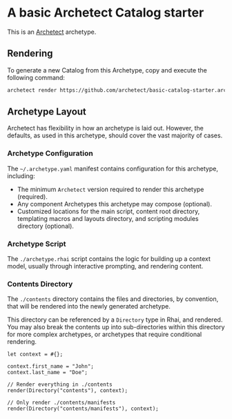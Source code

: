 # A basic Archetect Catalog starter

This is an [Archetect](https://archetect.github.io/) archetype.

## Rendering

To generate a new Catalog from this Archetype, copy and execute the following command:

```sh
archetect render https://github.com/archetect/basic-catalog-starter.archetype.git
```

## Archetype Layout

Archetect has flexibility in how an archetype is laid out. However, the defaults,
as used in this archetype, should cover the vast majority of cases.

### Archetype Configuration

The `~/.archetype.yaml` manifest contains configuration for this archetype,
including:

- The minimum `Archetect` version required to render this archetype (required).
- Any component Archetypes this archetype may compose (optional).
- Customized locations for the main script, content root directory, templating
  macros and layouts directory, and scripting modules directory (optional).

### Archetype Script

The `./archetype.rhai` script contains the logic for building up a context model,
usually through interactive prompting, and rendering content.

### Contents Directory

The `./contents` directory contains the files and directories, by convention,
that will be rendered into the newly generated archetype.

This directory can be referenced by a `Directory` type in Rhai, and rendered.
You may also break the contents up into sub-directories within this directory
for more complex archetypes, or archetypes that require conditional rendering.

```rhai
let context = #{};

context.first_name = "John";
context.last_name = "Doe";

// Render everything in ./contents
render(Directory("contents"), context);

// Only render ./contents/manifests
render(Directory("contents/manifests"), context);
```
